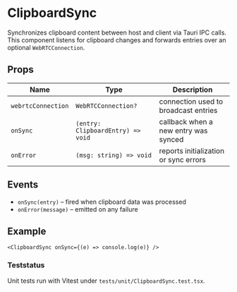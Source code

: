 # ClipboardSync

Synchronizes clipboard content between host and client via Tauri IPC calls.
This component listens for clipboard changes and forwards entries over an
optional `WebRTCConnection`.

## Props

| Name               | Type                              | Description                           |
| ------------------ | --------------------------------- | ------------------------------------- |
| `webrtcConnection` | `WebRTCConnection?`               | connection used to broadcast entries  |
| `onSync`           | `(entry: ClipboardEntry) => void` | callback when a new entry was synced  |
| `onError`          | `(msg: string) => void`           | reports initialization or sync errors |

## Events

- `onSync(entry)` – fired when clipboard data was processed
- `onError(message)` – emitted on any failure

## Example

```tsx
<ClipboardSync onSync={(e) => console.log(e)} />
```

### Teststatus

Unit tests run with Vitest under `tests/unit/ClipboardSync.test.tsx`.
